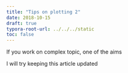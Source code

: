 ```yaml
---
title: "Tips on plotting 2"
date: 2018-10-15
draft: true
typora-root-url: ../../../static
toc: false
---
```


If you work on complex topic, one of the aims 



I will try keeping this article updated


